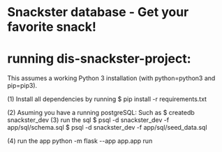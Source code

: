 # Snackster database - Get your favorite snack!

# running dis-snackster-project:

This assumes a working Python 3 installation (with python=python3 and pip=pip3).

(1)
Install all dependencies by running
$ pip install -r requirements.txt

(2)
Asuming you have a running postgreSQL:
Such as $ createdb snackster_dev
(3)
run the sql 
$ psql -d snackster_dev -f app/sql/schema.sql
$ psql -d snackster_dev -f app/sql/seed_data.sql


(4)
run the app
python -m flask --app app.app run





